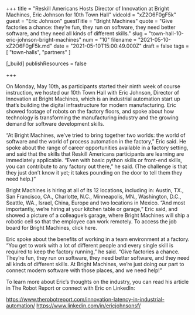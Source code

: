 +++
title = "Reskill Americans Hosts Director of Innovation at Bright Machines, Eric Johnson for 10th Town Hall"
videoId = "xZ2O6F0gF5k"
guest = "Eric Johnson"
guestTitle = "Bright Machines"
quote = "Give factories a chance: they’re fun, they run on software, they need better software, and they need all kinds of different skills."
slug = "town-hall-10-eric-johnson-bright-machines"
num = "10"
filename = "2021-05-10-xZ2O6F0gF5k.md"
date = "2021-05-10T15:00:49.000Z"
draft = false
tags = [ "town-halls", "partners" ]

[_build]
publishResources = false

+++

On Monday, May 10th, as participants started their ninth week of course instruction, we hosted our 10th Town Hall with Eric Johnson, Director of Innovation at Bright Machines, which is an industrial automation start up that’s building the digital infrastructure for modern manufacturing. Eric showed footage of robots on the factory floors, and spoke about how technology is transforming the manufacturing industry and the growing demand for software development skills.

“At Bright Machines, we’ve tried to bring together two worlds: the world of software and the world of process automation in the factory,” Eric said. He spoke about the range of career opportunities available in a factory setting, and said that the skills that Reskill Americans participants are learning are immediately applicable. “Even with basic python skills or front-end skills, you can contribute to any factory out there,” he said. (The challenge is that they just don’t know it yet; it takes pounding on the door to tell them they need help.)”

Bright Machines is hiring at all of its 12 locations, including in: Austin, TX., San Francisco, CA., Charlotte, N.C., Minneapolis, MN., Washington, D.C., Seattle, WA., Israel, China, Europe and two locations in Mexico. “And most importantly, we’re hiring at your kitchen table or garage,” Eric said, and showed a picture of a colleague’s garage, where Bright Machines will ship a robotic cell so that the employee can work remotely. To access the job board for Bright Machines, click here.

Eric spoke about the benefits of working in a team environment at a factory. “You get to work with a lot of different people and every single skill is required to keep the factory running,” he said. “Give factories a chance. They’re fun, they run on software, they need better software, and they need all kinds of different skills. At Bright Machines, we’re just doing our part to connect modern software with those places, and we need help!”

To learn more about Eric’s thoughts on the industry, you can read his article in The Robot Report or connect with Eric on LinkedIn:

https://www.therobotreport.com/innovation-latency-in-industrial-automation/
https://www.linkedin.com/in/ericjohnsonsf/
